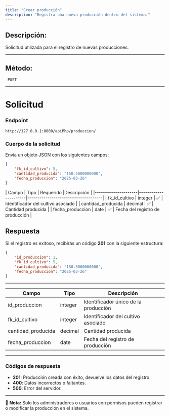 ```yaml
---
title: "Crear producción"
description: "Registra una nueva producción dentro del sistema."
---
```


## Descripción:
Solicitud utilizada para el registro de nuevas producciones.

---

## Método: 
```
 POST
```
---

# **Solicitud**

### **Endpoint**
```
http://127.0.0.1:8000/apiPhp/produccion/
```

### **Cuerpo de la solicitud**
Envía un objeto JSON con los siguientes campos:

```json
{
    "fk_id_cultivo": 5,
    "cantidad_producida": "150.5000000000",
    "fecha_produccion": "2025-03-26"
}
```

| Campo               | Tipo     | Requerido |Descripción                         |
|---------------------|----------------------|-------------------------------------|
| fk_id_cultivo               | integer  | ✅       | Identificador del cultivo asociado  |
| cantidad_producida | decimal  | ✅       | Cantidad producida                  |
| fecha_produccion               | date     | ✅       | Fecha del registro de producción    |

## **Respuesta**

Si el registro es exitoso, recibirás un código **201** con la siguiente estructura:

```json
{
    "id_produccion": 1,
    "fk_id_cultivo": 5,
    "cantidad_producida": "150.5000000000",
    "fecha_produccion": "2025-03-26"
}
```

---

| Campo               | Tipo     | Descripción                         |
|---------------------|----------|-------------------------------------|
| id_produccion      | integer  | Identificador único de la producción |
| fk_id_cultivo              | integer  | Identificador del cultivo asociado  |
| cantidad_producida | decimal  | Cantidad producida                  |
| fecha_produccion   | date     | Fecha del registro de producción    |

---

### **Códigos de respuesta**
- **201**: Producción creada con éxito, devuelve los datos del registro.
- **400**: Datos incorrectos o faltantes.
- **500**: Error del servidor.

---

📄 **Nota:** Solo los administradores o usuarios con permisos pueden registrar o modificar la producción en el sistema.

